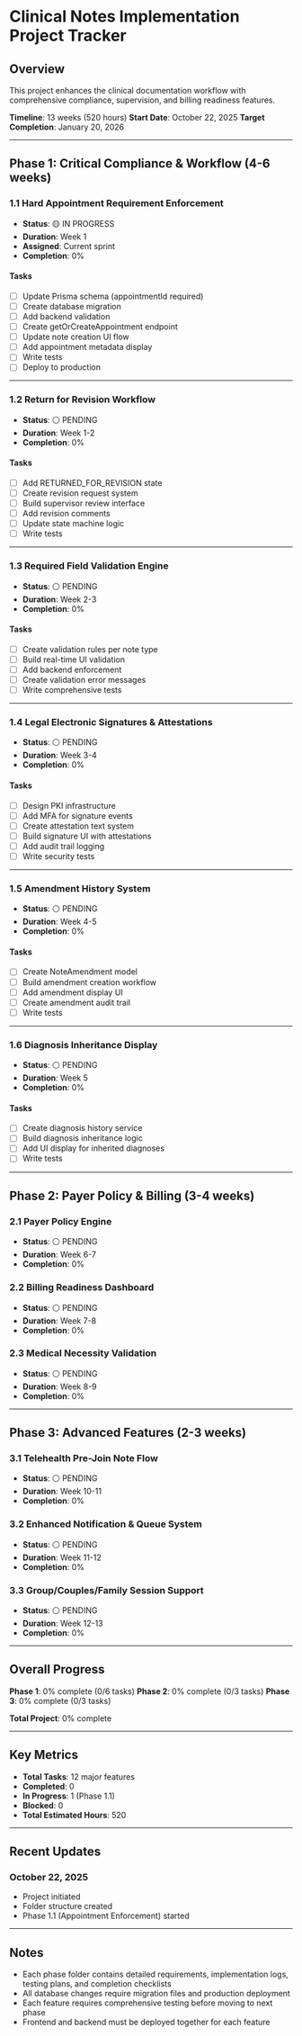 # Clinical Notes Implementation Project Tracker

## Overview
This project enhances the clinical documentation workflow with comprehensive compliance, supervision, and billing readiness features.

**Timeline**: 13 weeks (520 hours)
**Start Date**: October 22, 2025
**Target Completion**: January 20, 2026

---

## Phase 1: Critical Compliance & Workflow (4-6 weeks)

### 1.1 Hard Appointment Requirement Enforcement
- **Status**: 🟡 IN PROGRESS
- **Duration**: Week 1
- **Assigned**: Current sprint
- **Completion**: 0%

#### Tasks
- [ ] Update Prisma schema (appointmentId required)
- [ ] Create database migration
- [ ] Add backend validation
- [ ] Create getOrCreateAppointment endpoint
- [ ] Update note creation UI flow
- [ ] Add appointment metadata display
- [ ] Write tests
- [ ] Deploy to production

---

### 1.2 Return for Revision Workflow
- **Status**: ⚪ PENDING
- **Duration**: Week 1-2
- **Completion**: 0%

#### Tasks
- [ ] Add RETURNED_FOR_REVISION state
- [ ] Create revision request system
- [ ] Build supervisor review interface
- [ ] Add revision comments
- [ ] Update state machine logic
- [ ] Write tests

---

### 1.3 Required Field Validation Engine
- **Status**: ⚪ PENDING
- **Duration**: Week 2-3
- **Completion**: 0%

#### Tasks
- [ ] Create validation rules per note type
- [ ] Build real-time UI validation
- [ ] Add backend enforcement
- [ ] Create validation error messages
- [ ] Write comprehensive tests

---

### 1.4 Legal Electronic Signatures & Attestations
- **Status**: ⚪ PENDING
- **Duration**: Week 3-4
- **Completion**: 0%

#### Tasks
- [ ] Design PKI infrastructure
- [ ] Add MFA for signature events
- [ ] Create attestation text system
- [ ] Build signature UI with attestations
- [ ] Add audit trail logging
- [ ] Write security tests

---

### 1.5 Amendment History System
- **Status**: ⚪ PENDING
- **Duration**: Week 4-5
- **Completion**: 0%

#### Tasks
- [ ] Create NoteAmendment model
- [ ] Build amendment creation workflow
- [ ] Add amendment display UI
- [ ] Create amendment audit trail
- [ ] Write tests

---

### 1.6 Diagnosis Inheritance Display
- **Status**: ⚪ PENDING
- **Duration**: Week 5
- **Completion**: 0%

#### Tasks
- [ ] Create diagnosis history service
- [ ] Build diagnosis inheritance logic
- [ ] Add UI display for inherited diagnoses
- [ ] Write tests

---

## Phase 2: Payer Policy & Billing (3-4 weeks)

### 2.1 Payer Policy Engine
- **Status**: ⚪ PENDING
- **Duration**: Week 6-7
- **Completion**: 0%

### 2.2 Billing Readiness Dashboard
- **Status**: ⚪ PENDING
- **Duration**: Week 7-8
- **Completion**: 0%

### 2.3 Medical Necessity Validation
- **Status**: ⚪ PENDING
- **Duration**: Week 8-9
- **Completion**: 0%

---

## Phase 3: Advanced Features (2-3 weeks)

### 3.1 Telehealth Pre-Join Note Flow
- **Status**: ⚪ PENDING
- **Duration**: Week 10-11
- **Completion**: 0%

### 3.2 Enhanced Notification & Queue System
- **Status**: ⚪ PENDING
- **Duration**: Week 11-12
- **Completion**: 0%

### 3.3 Group/Couples/Family Session Support
- **Status**: ⚪ PENDING
- **Duration**: Week 12-13
- **Completion**: 0%

---

## Overall Progress

**Phase 1**: 0% complete (0/6 tasks)
**Phase 2**: 0% complete (0/3 tasks)
**Phase 3**: 0% complete (0/3 tasks)

**Total Project**: 0% complete

---

## Key Metrics

- **Total Tasks**: 12 major features
- **Completed**: 0
- **In Progress**: 1 (Phase 1.1)
- **Blocked**: 0
- **Total Estimated Hours**: 520

---

## Recent Updates

### October 22, 2025
- Project initiated
- Folder structure created
- Phase 1.1 (Appointment Enforcement) started

---

## Notes

- Each phase folder contains detailed requirements, implementation logs, testing plans, and completion checklists
- All database changes require migration files and production deployment
- Each feature requires comprehensive testing before moving to next phase
- Frontend and backend must be deployed together for each feature
